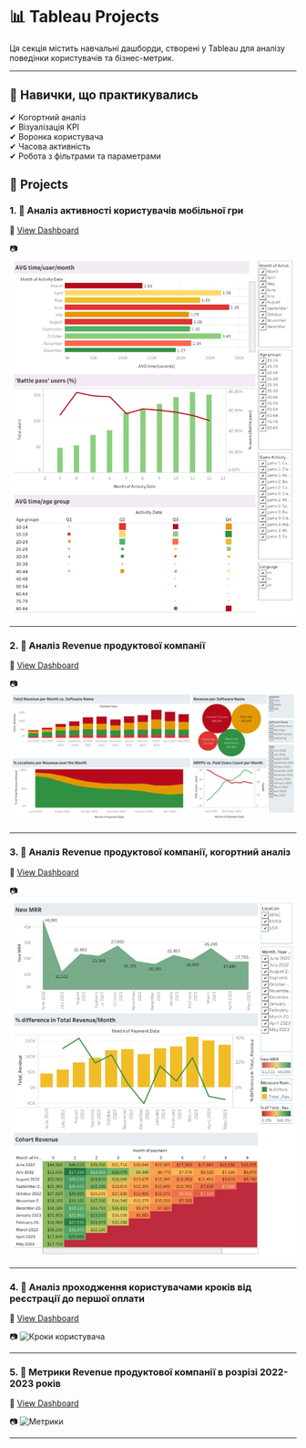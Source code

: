 # 📊 Tableau Projects

Ця секція містить навчальні дашборди, створені у Tableau для аналізу поведінки користувачів та бізнес-метрик.

---

## 🧠 Навички, що практикувались

✔ Когортний аналіз  
✔ Візуалізація KPI  
✔ Воронка користувача  
✔ Часова активність  
✔ Робота з фільтрами та параметрами

## 📁 Projects

### 1. 🧩 Аналіз активності користувачів мобільної гри 

🔗 [View Dashboard](https://public.tableau.com/views/_17513603848930/Dashboard1?:language=en-US&:sid=&:redirect=auth&:display_count=n&:origin=viz_share_link)    

📷 ![Активність](./screenshots/game-activity.png)

---

### 2. 🧩 Аналіз Revenue продуктової компанії 

🔗 [View Dashboard](https://public.tableau.com/views/Revenue_17513590800630/Dashboard1?:language=en-US&:sid=&:redirect=auth&:display_count=n&:origin=viz_share_link) 

📷 ![Revenue](./screenshots/revenue-analysis.png)

---

### 3. 🧩 Аналіз Revenue продуктової компанії, когортний аналіз 

🔗 [View Dashboard](https://public.tableau.com/views/Revenue_17513592774390/Dashboard2?:language=en-US&:sid=&:redirect=auth&:display_count=n&:origin=viz_share_link) 

📷 ![Когортний аналіз](./screenshots/revenue-cohort.png)

---

### 4. 🧩 Аналіз проходження користувачами кроків від реєстрації до першої оплати

🔗 [View Dashboard](https://public.tableau.com/views/Homework_5_Kryvosheia-Zakharova/Dashboard1?:language=en-US&:sid=&:redirect=auth&:display_count=n&:origin=viz_share_link)  

📷 ![Кроки користувача](./screenshots/funnel-steps.png.png)

---

### 5. 🧩 Метрики Revenue продуктової компанії в розрізі 2022-2023 років 

🔗 [View Dashboard](https://public.tableau.com/views/Homework_2_Kryvosheia-Zakharova/Dashboard1?:language=en-US&:sid=&:redirect=auth&:display_count=n&:origin=viz_share_link)

📷 ![Метрики](./screenshots/screenshots/revenue-metrics.png)

---

